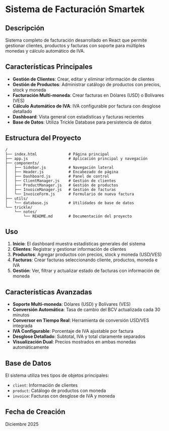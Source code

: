 # Sistema de Facturación Smartek

## Descripción
Sistema completo de facturación desarrollado en React que permite gestionar clientes, productos y facturas con soporte para múltiples monedas y cálculo automático de IVA.

## Características Principales
- **Gestión de Clientes**: Crear, editar y eliminar información de clientes
- **Gestión de Productos**: Administrar catálogo de productos con precios, stock y moneda
- **Facturación Multi-moneda**: Crear facturas en Dólares (USD) o Bolívares (VES)
- **Cálculo Automático de IVA**: IVA configurable por factura con desglose detallado
- **Dashboard**: Vista general con estadísticas y facturas recientes
- **Base de Datos**: Utiliza Trickle Database para persistencia de datos

## Estructura del Proyecto
```
/
├── index.html              # Página principal
├── app.js                  # Aplicación principal y navegación
├── components/
│   ├── Sidebar.js          # Navegación lateral
│   ├── Header.js           # Encabezado de página
│   ├── Dashboard.js        # Panel de control
│   ├── ClientManager.js    # Gestión de clientes
│   ├── ProductManager.js   # Gestión de productos
│   ├── InvoiceManager.js   # Gestión de facturas
│   └── InvoiceForm.js      # Formulario de nueva factura
├── utils/
│   └── database.js         # Utilidades de base de datos
└── trickle/
    └── notes/
        └── README.md       # Documentación del proyecto
```

## Uso
1. **Inicio**: El dashboard muestra estadísticas generales del sistema
2. **Clientes**: Registrar y gestionar información de clientes
3. **Productos**: Agregar productos con precios, stock y moneda (USD/VES)
4. **Facturas**: Crear facturas seleccionando cliente, productos, moneda e IVA
5. **Gestión**: Ver, filtrar y actualizar estado de facturas con información de moneda

## Características Avanzadas
- **Soporte Multi-moneda**: Dólares (USD) y Bolívares (VES)
- **Conversión Automática**: Tasa de cambio del BCV actualizada cada 30 minutos
- **Conversor en Tiempo Real**: Herramienta de conversión USD/VES integrada
- **IVA Configurable**: Porcentaje de IVA ajustable por factura
- **Desglose Detallado**: Subtotal, IVA y total claramente separados
- **Visualización Dual**: Precios mostrados en ambas monedas automáticamente

## Base de Datos
El sistema utiliza tres tipos de objetos principales:
- `client`: Información de clientes
- `product`: Catálogo de productos con moneda
- `invoice`: Facturas con desglose de IVA y moneda

## Fecha de Creación
Diciembre 2025